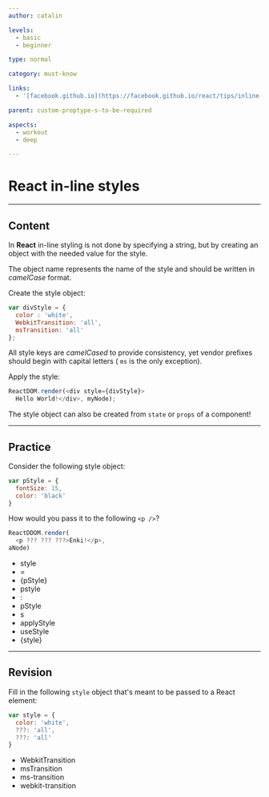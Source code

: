 ```yaml
---
author: catalin

levels:
  - basic
  - beginner

type: normal

category: must-know

links:
  - '[facebook.github.io](https://facebook.github.io/react/tips/inline-styles.html){website}'

parent: custom-proptype-s-to-be-required

aspects:
  - workout
  - deep

---
```

# **React** in-line styles

---
## Content

In **React** in-line styling is not done by specifying a string, but by creating an object with the needed value for the style.

The object name represents the name of the style and should be written in *camelCase* format.

Create the style object:

```javascript
var divStyle = {
  color : 'white',
  WebkitTransition: 'all',
  msTransition: 'all'
};
```

All style keys are *camelCased* to provide consistency, yet vendor prefixes should begin with capital letters ( `ms` is the only exception).

Apply the style:

```javascript
ReactDOM.render(<div style={divStyle}>
  Hello World!</div>, myNode);
```

The style object can also be created from `state` or `props` of a component!

---
## Practice

Consider the following style object:

```javascript
var pStyle = {
  fontSize: 15,
  color: 'black'
}
```

How would you pass it to the following `<p />`?

```javascript
ReactDDOM.render(
  <p ??? ??? ???>Enki!</p>,
aNode)
```

* style
* =
* {pStyle}
* pstyle
* :
* pStyle
* s
* applyStyle
* useStyle
* {style}

---
## Revision

Fill in the following `style` object that's meant to be passed to a React element:

```javascript
var style = {
  color: 'white',
  ???: 'all',
  ???: 'all'
}
```

* WebkitTransition
* msTransition
* ms-transition
* webkit-transition

